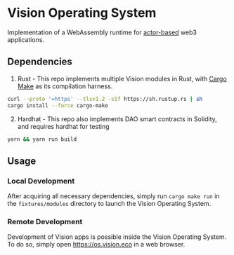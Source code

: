 # Vision Operating System

Implementation of a WebAssembly runtime for [actor-based](https://en.wikipedia.org/wiki/Actor_model) web3 applications.

## Dependencies

1. Rust - This repo implements multiple Vision modules in Rust, with [Cargo Make](https://github.com/sagiegurari/cargo-make)
as its compilation harness.

```sh
curl --proto '=https' --tlsv1.2 -sSf https://sh.rustup.rs | sh
cargo install --force cargo-make
```

2. Hardhat - This repo also implements DAO smart contracts in Solidity, and requires hardhat for testing

```sh
yarn && yarn run build
```

## Usage

### Local Development

After acquiring all necessary dependencies, simply run `cargo make run` in the `fixtures/modules` directory to launch the Vision Operating System.

### Remote Development

Development of Vision apps is possible inside the Vision Operating System. To do so, simply open https://os.vision.eco in a web browser.

